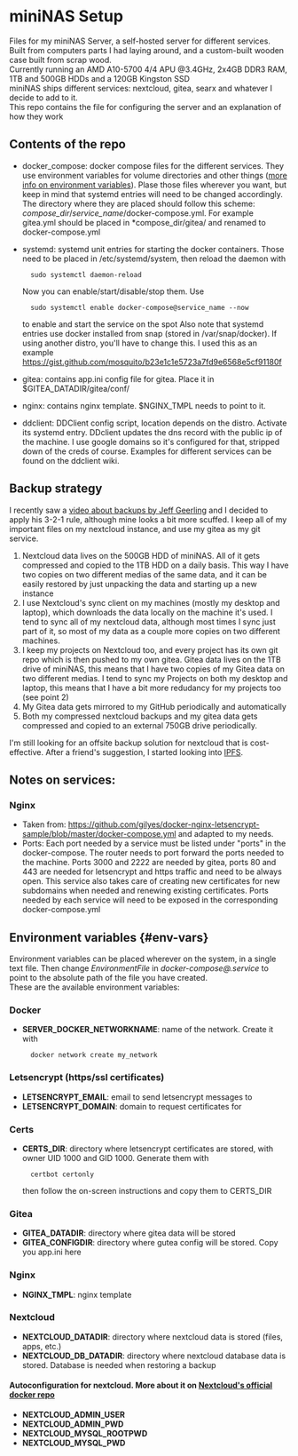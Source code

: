 # miniNAS Setup

Files for my miniNAS Server, a self-hosted server for different services.<br> Built from computers parts I had laying around, and a custom-built wooden case built from scrap wood.<br>
Currently running an AMD A10-5700 4/4 APU @3.4GHz, 2x4GB DDR3 RAM, 1TB and 500GB HDDs and a 120GB Kingston SSD<br>
miniNAS ships different services: nextcloud, gitea, searx and whatever I decide to add to it.<br>
This repo contains the file for configuring the server and an explanation of how they work

## Contents of the repo
* docker_compose: docker compose files for the different services. They use environment variables for volume directories and other things ([more info on environment variables](#env-vars)).
Plase those files wherever you want, but keep in mind that systemd entries will need to be changed accordingly. The directory where they are placed should follow this scheme: *compose_dir*/*service_name*/docker-compose.yml. For example gitea.yml should be placed in *compose_dir/gitea/ and renamed to docker-compose.yml

* systemd: systemd unit entries for starting the docker containers. Those need to be placed in /etc/systemd/system, then reload the daemon with

        sudo systemctl daemon-reload

    Now you can enable/start/disable/stop them. Use

        sudo systemctl enable docker-compose@service_name --now

    to enable and start the service on the spot
Also note that systemd entries use docker installed from snap (stored in /var/snap/docker). If using another distro, you'll have to change this. I used this as an example 
https://gist.github.com/mosquito/b23e1c1e5723a7fd9e6568e5cf91180f

* gitea: contains app.ini config file for gitea. Place it in $GITEA_DATADIR/gitea/conf/
* nginx: contains nginx template. $NGINX_TMPL needs to point to it.

* ddclient: DDClient config script, location depends on the distro. Activate its systemd entry. DDclient updates the dns record with the public ip of the machine. I use google domains so it's configured for that, stripped down of the creds of course. Examples for different services can be found on the ddclient wiki.


## Backup strategy
I recently saw a [video about backups by Jeff Geerling](https://www.youtube.com/watch?v=S0KZ5iXTkzg) and I decided to apply his 3-2-1 rule, although mine looks a bit more scuffed. I keep all of my important files on my nextcloud instance, and use my gitea as my git service.

1) Nextcloud data lives on the 500GB HDD of miniNAS. All of it gets compressed and copied to the 1TB HDD on a daily basis. This way I have two copies on two different medias of the same data, and it can be easily restored by just unpacking the data and starting up a new instance
2) I use Nextcloud's sync client on my machines (mostly my desktop and laptop), which downloads the data locally on the machine it's used. I tend to sync all of my nextcloud data, although most times I sync just part of it, so most of my data as a couple more copies on two different machines.
3) I keep my projects on Nextcloud too, and every project has its own git repo which is then pushed to my own gitea. Gitea data lives on the 1TB drive of miniNAS, this means that I have two copies of my Gitea data on two different medias. I tend to sync my Projects on both my desktop and laptop, this means that I have a bit more redudancy for my projects too (see point 2)
4) My Gitea data gets mirrored to my GitHub periodically and automatically
5) Both my compressed nextcloud backups and my gitea data gets compressed and copied to an external 750GB drive periodically.

I'm still looking for an offsite backup solution for nextcloud that is cost-effective. After a friend's suggestion, I started looking into [IPFS](https://ipfs.io/).


## Notes on services:

### Nginx
* Taken from: https://github.com/gilyes/docker-nginx-letsencrypt-sample/blob/master/docker-compose.yml
and adapted to my needs.
* Ports: Each port needed by a service must be listed under "ports" in the docker-compose. The router needs to port forward the ports needed to the machine. Ports 3000 and 2222 are needed by gitea, ports 80 and 443 are needed for letsencrypt and https traffic and need to be always open. This service also takes care of creating new certificates for new subdomains when needed and renewing existing certificates. Ports needed by each service will need to be exposed in the corresponding docker-compose.yml



## Environment variables {#env-vars}

Environment variables can be placed wherever on the system, in a single text file. Then change *EnvironmentFile* in *docker-compose@.service* to point to the absolute path of the file you have created. <br>
These are the available environment variables:

### Docker
* **SERVER_DOCKER_NETWORKNAME**: name of the network. Create it with

        docker network create my_network

### Letsencrypt (https/ssl certificates)
* **LETSENCRYPT_EMAIL**: email to send letsencrypt messages to
* **LETSENCRYPT_DOMAIN**: domain to request certificates for

### Certs
* **CERTS_DIR**: directory where letsencrypt certificates are stored, with owner UID 1000 and GID 1000. Generate them with

        certbot certonly

    then follow the on-screen instructions and copy them to CERTS_DIR

### Gitea
* **GITEA_DATADIR**: directory where gitea data will be stored
* **GITEA_CONFIGDIR**: directory where gutea config will be stored. Copy you app.ini here

### Nginx
* **NGINX_TMPL**: nginx template

### Nextcloud

* **NEXTCLOUD_DATADIR**: directory where nextcloud data is stored (files, apps, etc.)
* **NEXTCLOUD_DB_DATADIR**: directory where nextcloud database data is stored. Database is needed when restoring a backup

#### Autoconfiguration for nextcloud. More about it on [Nextcloud's official docker repo](https://github.com/nextcloud/docker)
* **NEXTCLOUD_ADMIN_USER**
* **NEXTCLOUD_ADMIN_PWD**
* **NEXTCLOUD_MYSQL_ROOTPWD**
* **NEXTCLOUD_MYSQL_PWD**
